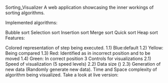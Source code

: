 Sorting_Visualizer
A web application showcasing the inner workings of sorting algorithms.

Implemented algorithms:

Bubble sort
Selection sort
Insertion sort
Merge sort
Quick sort
Heap sort
Features:

Colored representation of step being executed. 1.1) Blue:default 1.2) Yellow: Being compared 1.3) Red: Identified as in incorrect position and to be moved 1.4) Green: In correct position
3 Controls for visualizations 2.1) Speed of visualization (5 speed levels) 2.2) Data size () 2.3) Generation of new data (Randomly generate new data).
Time and Space complexity of algorithm being visualized.
Take a look at live version:
